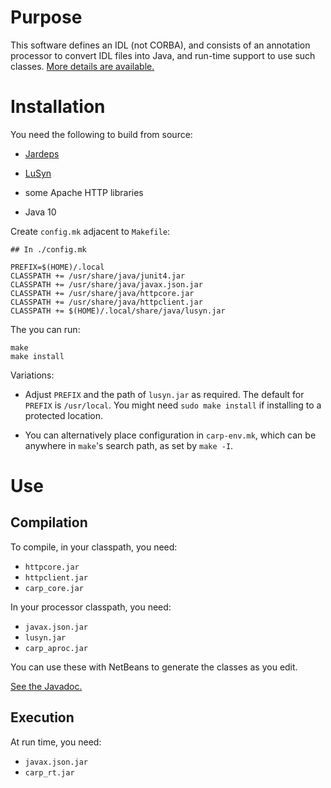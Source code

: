 # Purpose

This software defines an IDL (not CORBA), and consists of an annotation processor to convert IDL files into Java, and run-time support to use such classes.
[More details are available.](https://www.lancaster.ac.uk/~simpsons/software/pkg-carp)

# Installation

You need the following to build from source:

* [Jardeps](https://github.com/simpsonst/jardeps)

* [LuSyn](https://www.lancaster.ac.uk/~simpsons/software/pkg-lusyn)

* some Apache HTTP libraries

* Java 10

Create `config.mk` adjacent to `Makefile`:

```
## In ./config.mk

PREFIX=$(HOME)/.local
CLASSPATH += /usr/share/java/junit4.jar
CLASSPATH += /usr/share/java/javax.json.jar
CLASSPATH += /usr/share/java/httpcore.jar
CLASSPATH += /usr/share/java/httpclient.jar
CLASSPATH += $(HOME)/.local/share/java/lusyn.jar
```

The you can run:

```
make
make install
```

Variations:

* Adjust `PREFIX` and the path of `lusyn.jar` as required.
  The default for `PREFIX` is `/usr/local`.
  You might need `sudo make install` if installing to a protected location.

* You can alternatively place configuration in `carp-env.mk`, which can be anywhere in `make`'s search path, as set by `make -I`.

# Use

## Compilation

To compile, in your classpath, you need:

* `httpcore.jar`
* `httpclient.jar`
* `carp_core.jar`

In your processor classpath, you need:

* `javax.json.jar`
* `lusyn.jar`
* `carp_aproc.jar`

You can use these with NetBeans to generate the classes as you edit.

[See the Javadoc.](https://www.lancaster.ac.uk/~simpsons/javadoc/carp/overview-summary)

## Execution

At run time, you need:

* `javax.json.jar`
* `carp_rt.jar`
